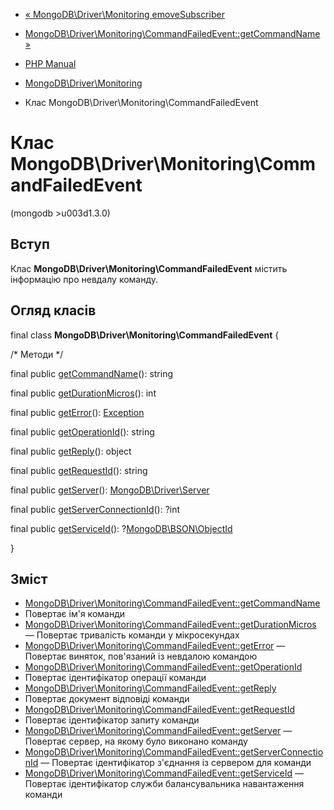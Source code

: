 - [«
MongoDB\Driver\MonitoringemoveSubscriber](function.mongodb.driver.monitoring.removesubscriber.md)
- [MongoDB\Driver\Monitoring\CommandFailedEvent::getCommandName
»](mongodb-driver-monitoring-commandfailedevent.getcommandname.md)

- [PHP Manual](index.md)
- [MongoDB\Driver\Monitoring](mongodb.monitoring.md)
- Клас MongoDB\Driver\Monitoring\CommandFailedEvent

# Клас MongoDB\Driver\Monitoring\CommandFailedEvent

(mongodb \>u003d1.3.0)

## Вступ

Клас **MongoDB\Driver\Monitoring\CommandFailedEvent** містить
інформацію про невдалу команду.

## Огляд класів

final class **MongoDB\Driver\Monitoring\CommandFailedEvent** {

/\* Методи \*/

final public
[getCommandName](mongodb-driver-monitoring-commandfailedevent.getcommandname.md)():
string

final public
[getDurationMicros](mongodb-driver-monitoring-commandfailedevent.getdurationmicros.md)():
int

final public
[getError](mongodb-driver-monitoring-commandfailedevent.geterror.md)():
[Exception](class.exception.md)

final public
[getOperationId](mongodb-driver-monitoring-commandfailedevent.getoperationid.md)():
string

final public
[getReply](mongodb-driver-monitoring-commandfailedevent.getreply.md)():
object

final public
[getRequestId](mongodb-driver-monitoring-commandfailedevent.getrequestid.md)():
string

final public
[getServer](mongodb-driver-monitoring-commandfailedevent.getserver.md)():
[MongoDB\Driver\Server](class.mongodb-driver-server.md)

final public
[getServerConnectionId](mongodb-driver-monitoring-commandfailedevent.getserverconnectionid.md)():
?int

final public
[getServiceId](mongodb-driver-monitoring-commandfailedevent.getserviceid.md)():
?[MongoDB\BSON\ObjectId](class.mongodb-bson-objectid.md)

}

## Зміст

- [MongoDB\Driver\Monitoring\CommandFailedEvent::getCommandName](mongodb-driver-monitoring-commandfailedevent.getcommandname.md)
- Повертає ім'я команди
- [MongoDB\Driver\Monitoring\CommandFailedEvent::getDurationMicros](mongodb-driver-monitoring-commandfailedevent.getdurationmicros.md)
— Повертає тривалість команди у мікросекундах
- [MongoDB\Driver\Monitoring\CommandFailedEvent::getError](mongodb-driver-monitoring-commandfailedevent.geterror.md)
— Повертає виняток, пов'язаний із невдалою командою
- [MongoDB\Driver\Monitoring\CommandFailedEvent::getOperationId](mongodb-driver-monitoring-commandfailedevent.getoperationid.md)
- Повертає ідентифікатор операції команди
- [MongoDB\Driver\Monitoring\CommandFailedEvent::getReply](mongodb-driver-monitoring-commandfailedevent.getreply.md)
- Повертає документ відповіді команди
- [MongoDB\Driver\Monitoring\CommandFailedEvent::getRequestId](mongodb-driver-monitoring-commandfailedevent.getrequestid.md)
- Повертає ідентифікатор запиту команди
- [MongoDB\Driver\Monitoring\CommandFailedEvent::getServer](mongodb-driver-monitoring-commandfailedevent.getserver.md)
— Повертає сервер, на якому було виконано команду
- [MongoDB\Driver\Monitoring\CommandFailedEvent::getServerConnectionId](mongodb-driver-monitoring-commandfailedevent.getserverconnectionid.md)
— Повертає ідентифікатор з'єднання із сервером для команди
- [MongoDB\Driver\Monitoring\CommandFailedEvent::getServiceId](mongodb-driver-monitoring-commandfailedevent.getserviceid.md)
— Повертає ідентифікатор служби балансувальника навантаження
команди
